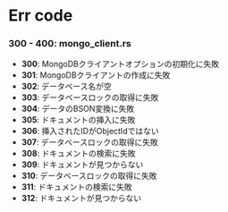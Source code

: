 # Err code

### 300 - 400: mongo_client.rs

- **300**: MongoDBクライアントオプションの初期化に失敗
- **301**: MongoDBクライアントの作成に失敗
- **302**: データベース名が空
- **303**: データベースロックの取得に失敗
- **304**: データのBSON変換に失敗
- **305**: ドキュメントの挿入に失敗
- **306**: 挿入されたIDがObjectIdではない
- **307**: データベースロックの取得に失敗
- **308**: ドキュメントの検索に失敗
- **309**: ドキュメントが見つからない
- **310**: データベースロックの取得に失敗
- **311**: ドキュメントの検索に失敗
- **312**: ドキュメントが見つからない
